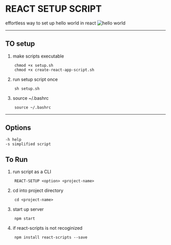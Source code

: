 # REACT SETUP SCRIPT
effortless way to set up hello world in react
![hello world](./hello_world.gif)

---
## TO setup
1. make scripts executable
```
    chmod +x setup.sh
    chmod +x create-react-app-script.sh
```
2. run setup script once
```
    sh setup.sh
```
3. source ~/.bashrc

```
    source ~/.bashrc
```
---

## Options
    -h help
    -s simplified script

## To Run
1. run script as a CLI
```
    REACT-SETUP <option> <project-name>
```
2. cd into project directory
```
    cd <project-name>
```
3. start up server
```
    npm start
```
4. if react-scripts is not recoginized
```
    npm install react-scripts --save
```